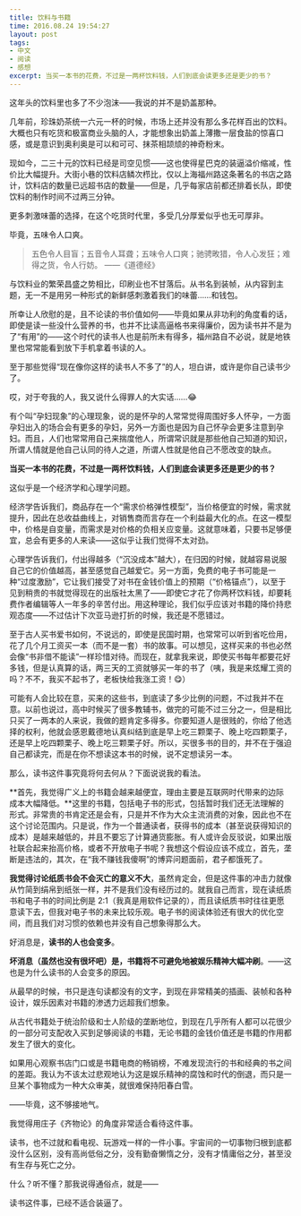 ```yaml
---
title: 饮料与书籍
time: 2016.08.24 19:54:27
layout: post
tags:
- 中文
- 阅读
- 感想
excerpt: 当买一本书的花费，不过是一两杯饮料钱，人们到底会读更多还是更少的书？
---
```


这年头的饮料里也多了不少泡沫——我说的并不是奶盖那种。

几年前，珍珠奶茶统一六元一杯的时候，市场上还并没有那么多花样百出的饮料。大概也只有吃货和极富商业头脑的人，才能想象出奶盖上薄撒一层食盐的惊喜口感，或是意识到奥利奥是可以和可可、抹茶相颉颃的神奇粉末。

现如今，二三十元的饮料已经是司空见惯——这也使得星巴克的装逼溢价缩减，性价比大幅提升。大街小巷的饮料店鳞次栉比，仅以上海福州路这条著名的书店之路计，饮料店的数量已远超书店的数量——但是，几乎每家店前都还排着长队，即使饮料的制作时间不过两三分钟。

更多刺激味蕾的选择，在这个吃货时代里，多受几分厚爱似乎也无可厚非。

毕竟，五味令人口爽。

> 五色令人目盲；五音令人耳聋；五味令人口爽；驰骋畋猎，令人心发狂；难得之货，令人行妨。
> ——《道德经》

与饮料业的繁荣昌盛之势相比，印刷业也不甘落后。从书名到装帧，从内容到主题，无一不是用另一种形式的新鲜感刺激着我们的味蕾……和钱包。

所幸让人欣慰的是，且不论读的书价值如何——毕竟如果从非功利的角度看的话，即使是读一些没什么营养的书，也并不比读高逼格书来得廉价，因为读书并不是为了“有用”的——这个时代的读书人也是前所未有得多，福州路自不必说，就是地铁里也常常能看到放下手机拿着书读的人。

至于那些觉得“现在像你这样的读书人不多了”的人，坦白讲，或许是你自己读书少了。

哎，对于夸我的人，我又说什么得罪人的大实话……😂

有个叫“孕妇现象”的心理现象，说的是怀孕的人常常觉得周围好多人怀孕，一方面孕妇出入的场合会有更多的孕妇，另外一方面也是因为自己怀孕会更多注意到孕妇。而且，人们也常常用自己来揣度他人，所谓常识就是那些他自己知道的知识，所谓人情就是他自己认同的待人之道，所谓人性就是他自己不愿改变的缺点。



**当买一本书的花费，不过是一两杯饮料钱，人们到底会读更多还是更少的书？**

这似乎是一个经济学和心理学问题。

经济学告诉我们，商品存在一个“需求价格弹性模型”，当价格便宜的时候，需求就提升，因此在总收益曲线上，对销售商而言存在一个利益最大化的点。在这一模型中，价格是自变量，而需求是对价格的负相关应变量。这就意味着，只要书足够便宜，总会有更多的人来读——这似乎让我们觉得不太对劲。

心理学告诉我们，付出得越多（“沉没成本”越大），在归因的时候，就越容易说服自己它的价值越高，甚至感觉自己越爱它。另一方面，免费的电子书可能是一种“过度激励”，它让我们接受了对书在金钱价值上的预期（“价格锚点”），以至于见到稍贵的书就觉得现在的出版社太黑了——即使它才花了你两杯饮料钱，却要耗费作者编辑等人一年多的辛苦付出。用这种理论，我们似乎应该对书籍的降价持悲观态度——不过估计下次亚马逊打折的时候，我还是不愿错过。


至于古人买书爱书如何，不说远的，即使是民国时期，也常常可以听到省吃俭用，花了几个月工资买一本（而不是一套）书的故事。可以想见，这样买来的书也必然会像“书非借不能读”一样珍惜对待。而现在，就拿我来说，即使买书每年都要花好多钱，但是认真算的话，两三天的工资就够买一年的书了（咦，我是来炫耀工资的吗？不不，我买不起书了，老板快给我涨工资！😋）

可能有人会比较在意，买来的这些书，到底读了多少比例的问题，不过我并不在意。以前也说过，高中时候买了很多教辅书，做完的可能不过三分之一，但是相比只买了一两本的人来说，我做的题肯定多得多。你要知道人是很贱的，你给了他选择的权利，他就会感恩戴德地认真纠结到底是早上吃三颗栗子、晚上吃四颗栗子，还是早上吃四颗栗子、晚上吃三颗栗子好。所以，买很多书的目的，并不在于强迫自己都读完，而是在你不想读这本书的时候，说不定想读另一本。



那么，读书这件事究竟将何去何从？下面说说我的看法。

**首先，我觉得广义上的书籍会越来越便宜，理由主要是互联网时代带来的边际成本大幅降低。**这里的书籍，包括电子书的形式，包括暂时我们还无法理解的形式。非常贵的书肯定还是会有，只是并不作为大众主流消费的对象，因此也不在这个讨论范围内。只是说，作为一个普通读者，获得书的成本（甚至说获得知识的成本）是越来越低的，并且不要忘了计算通货膨胀。有人或许会反驳说，如果出版社联合起来抬高价格，或者不开放电子书呢？我想这个假设应该不成立，首先，垄断是违法的，其次，在“我不赚钱我傻啊”的博弈问题面前，君子都饿死了。

**我觉得讨论纸质书会不会灭亡的意义不大**，虽然肯定会，但是这件事的冲击力就像从竹简到绢帛到纸张一样，并不是我们没有经历过的。就我自己而言，现在读纸质书和电子书的时间比例是 2:1（我真是用软件记录的），而且读纸质书时往往更愿意读下去，但我对电子书的未来比较乐观。电子书的阅读体验还有很大的优化空间，而且我们对习惯的依赖也并没有自己想象得那么大。

好消息是，**读书的人也会变多**。

**坏消息（虽然也没有很坏吧）是，书籍将不可避免地被娱乐精神大幅冲刷**。——这也是为什么读书的人会变多的原因。

从最早的时候，书只是连句读都没有的文字，到现在非常精美的插画、装帧和各种设计，娱乐因素对书籍的渗透力远超我们想象。

从古代书籍处于统治阶级和士人阶级的垄断地位，到现在几乎所有人都可以花很少的一部分可支配收入买到足够阅读的书籍，无论书籍的金钱价值还是书籍的作用都发生了很大的变化。

如果用心观察书店门口或是书籍电商的畅销榜，不难发现流行的书和经典的书之间的差距。我认为不该太过悲观地认为这是娱乐精神的腐蚀和时代的倒退，而只是一旦某个事物成为一种大众审美，就很难保持阳春白雪。

——毕竟，这不够接地气。



我觉得用庄子《齐物论》的角度非常适合看待这件事。

读书，也不过就和看电视、玩游戏一样的一件小事。宇宙间的一切事物归根到底都没什么区别，没有高尚低俗之分，没有勤奋懒惰之分，没有才情庸俗之分，甚至没有生存与死亡之分。

什么？听不懂？那我说得通俗点，就是——

读书这件事，已经不适合装逼了。
